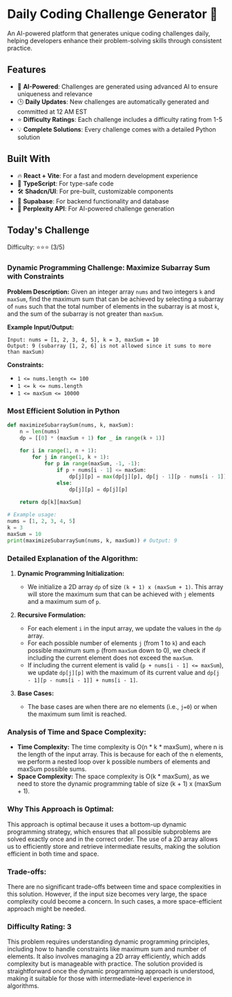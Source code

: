 # Daily Coding Challenge Generator 🚀

An AI-powered platform that generates unique coding challenges daily, helping developers enhance their problem-solving skills through consistent practice.

## Features

- 🤖 **AI-Powered**: Challenges are generated using advanced AI to ensure uniqueness and relevance
- 🕒 **Daily Updates**: New challenges are automatically generated and committed at 12 AM EST
- ⭐ **Difficulty Ratings**: Each challenge includes a difficulty rating from 1-5
- 💡 **Complete Solutions**: Every challenge comes with a detailed Python solution

## Built With

- 🔥 **React + Vite**: For a fast and modern development experience
- 🔷 **TypeScript**: For type-safe code
- 🛠️ **Shadcn/UI**: For pre-built, customizable components
- 🔌 **Supabase**: For backend functionality and database
- 🤖 **Perplexity API**: For AI-powered challenge generation

## Today's Challenge

Difficulty: ⭐⭐⭐ (3/5)

### Dynamic Programming Challenge: Maximize Subarray Sum with Constraints

**Problem Description:**
Given an integer array `nums` and two integers `k` and `maxSum`, find the maximum sum that can be achieved by selecting a subarray of `nums` such that the total number of elements in the subarray is at most `k`, and the sum of the subarray is not greater than `maxSum`.

**Example Input/Output:**

```plaintext
Input: nums = [1, 2, 3, 4, 5], k = 3, maxSum = 10
Output: 9 (subarray [1, 2, 6] is not allowed since it sums to more than maxSum)
```

**Constraints:**
- `1 <= nums.length <= 100`
- `1 <= k <= nums.length`
- `1 <= maxSum <= 10000`

### Most Efficient Solution in Python

```python
def maximizeSubarraySum(nums, k, maxSum):
    n = len(nums)
    dp = [[0] * (maxSum + 1) for _ in range(k + 1)]
    
    for i in range(1, n + 1):
        for j in range(1, k + 1):
            for p in range(maxSum, -1, -1):
                if p + nums[i - 1] <= maxSum:
                    dp[j][p] = max(dp[j][p], dp[j - 1][p - nums[i - 1]] + nums[i - 1])
                else:
                    dp[j][p] = dp[j][p]
    
    return dp[k][maxSum]

# Example usage:
nums = [1, 2, 3, 4, 5]
k = 3
maxSum = 10
print(maximizeSubarraySum(nums, k, maxSum)) # Output: 9
```

### Detailed Explanation of the Algorithm:

1. **Dynamic Programming Initialization:**
   - We initialize a 2D array `dp` of size `(k + 1) x (maxSum + 1)`. This array will store the maximum sum that can be achieved with `j` elements and a maximum sum of `p`.

2. **Recursive Formulation:**
   - For each element `i` in the input array, we update the values in the `dp` array.
   - For each possible number of elements `j` (from 1 to `k`) and each possible maximum sum `p` (from `maxSum` down to 0), we check if including the current element does not exceed the `maxSum`.
   - If including the current element is valid (`p + nums[i - 1] <= maxSum`), we update `dp[j][p]` with the maximum of its current value and `dp[j - 1][p - nums[i - 1]] + nums[i - 1]`.

3. **Base Cases:**
   - The base cases are when there are no elements (i.e., `j=0`) or when the maximum sum limit is reached.

### Analysis of Time and Space Complexity:

- **Time Complexity:** The time complexity is O(n * k * maxSum), where n is the length of the input array. This is because for each of the n elements, we perform a nested loop over k possible numbers of elements and maxSum possible sums.
- **Space Complexity:** The space complexity is O(k * maxSum), as we need to store the dynamic programming table of size (k + 1) x (maxSum + 1).

### Why This Approach is Optimal:

This approach is optimal because it uses a bottom-up dynamic programming strategy, which ensures that all possible subproblems are solved exactly once and in the correct order. The use of a 2D array allows us to efficiently store and retrieve intermediate results, making the solution efficient in both time and space.

### Trade-offs:

There are no significant trade-offs between time and space complexities in this solution. However, if the input size becomes very large, the space complexity could become a concern. In such cases, a more space-efficient approach might be needed.

### Difficulty Rating: 3

This problem requires understanding dynamic programming principles, including how to handle constraints like maximum sum and number of elements. It also involves managing a 2D array efficiently, which adds complexity but is manageable with practice. The solution provided is straightforward once the dynamic programming approach is understood, making it suitable for those with intermediate-level experience in algorithms.